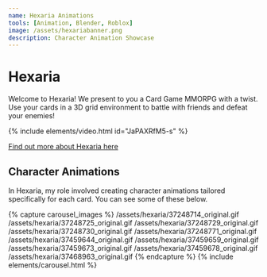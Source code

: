 ```yaml
---
name: Hexaria Animations
tools: [Animation, Blender, Roblox]
image: /assets/hexariabanner.png
description: Character Animation Showcase
---
```


# Hexaria

Welcome to Hexaria! We present to you a Card Game MMORPG with a twist. Use your cards in a 3D grid environment to battle with friends and defeat your enemies!

{% include elements/video.html id="JaPAXRfM5-s" %}

[Find out more about Hexaria here](https://www.roblox.com/games/913614076/Hexaria)

## Character Animations

In Hexaria, my role involved creating character animations tailored specifically for each card. You can see some of these below.

{% capture carousel_images %}
/assets/hexaria/37248714_original.gif
/assets/hexaria/37248725_original.gif
/assets/hexaria/37248729_original.gif
/assets/hexaria/37248730_original.gif
/assets/hexaria/37248771_original.gif
/assets/hexaria/37459644_original.gif
/assets/hexaria/37459659_original.gif
/assets/hexaria/37459673_original.gif
/assets/hexaria/37459678_original.gif
/assets/hexaria/37468963_original.gif
{% endcapture %}
{% include elements/carousel.html %}